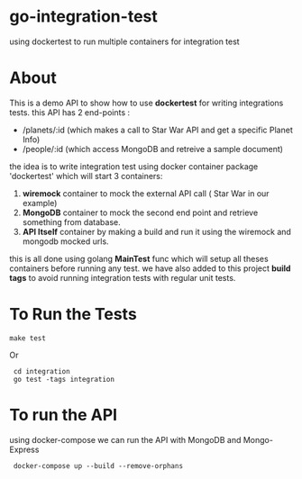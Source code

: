 # go-integration-test
using dockertest to run multiple containers for integration test

# About
This is a demo API to show how to use **dockertest** for writing integrations tests.
this API has 2 end-points :
* /planets/:id (which makes a call to Star War API and get a specific Planet Info)
* /people/:id  (which access MongoDB and retreive a sample document)

the idea is to write integration test using docker container package 'dockertest' which will start 3 containers:
1. **wiremock** container to mock the external API call ( Star War in our example)
2. **MongoDB** container to mock the second end point and retrieve something from database.
3. **API Itself** container by making a build and run it using the wiremock and mongodb mocked urls.

this is all done using golang **MainTest** func which will setup all theses containers before running any test.
we have also added to this project **build tags**  to avoid running integration tests with regular unit tests.

# To Run the Tests
```
make test
```
Or
```
 cd integration 
 go test -tags integration
```
 
 # To run the API 
 using docker-compose we can run the API with MongoDB and Mongo-Express
```
 docker-compose up --build --remove-orphans
```

